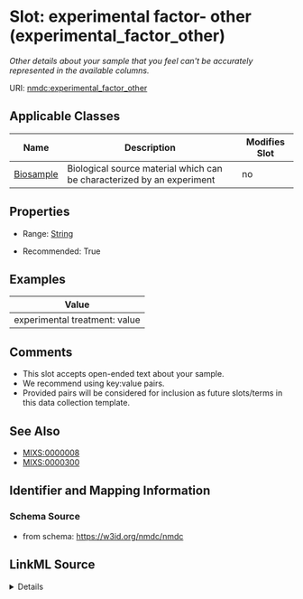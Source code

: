 # Slot: experimental factor- other (experimental_factor_other)


_Other details about your sample that you feel can't be accurately represented in the available columns._



URI: [nmdc:experimental_factor_other](https://w3id.org/nmdc/experimental_factor_other)



<!-- no inheritance hierarchy -->




## Applicable Classes

| Name | Description | Modifies Slot |
| --- | --- | --- |
[Biosample](Biosample.md) | Biological source material which can be characterized by an experiment |  no  |







## Properties

* Range: [String](String.md)

* Recommended: True






## Examples

| Value |
| --- |
| experimental treatment: value |

## Comments

* This slot accepts open-ended text about your sample.
* We recommend using key:value pairs.
* Provided pairs will be considered for inclusion as future slots/terms in this data collection template.

## See Also

* [MIXS:0000008](https://w3id.org/mixs/0000008)
* [MIXS:0000300](https://w3id.org/mixs/0000300)

## Identifier and Mapping Information







### Schema Source


* from schema: https://w3id.org/nmdc/nmdc




## LinkML Source

<details>
```yaml
name: experimental_factor_other
description: Other details about your sample that you feel can't be accurately represented
  in the available columns.
title: experimental factor- other
comments:
- This slot accepts open-ended text about your sample.
- We recommend using key:value pairs.
- Provided pairs will be considered for inclusion as future slots/terms in this data
  collection template.
examples:
- value: 'experimental treatment: value'
from_schema: https://w3id.org/nmdc/nmdc
see_also:
- MIXS:0000008
- MIXS:0000300
rank: 7
string_serialization: '{text}'
alias: experimental_factor_other
domain_of:
- Biosample
slot_group: MIxS Inspired
range: string
recommended: true

```
</details>
